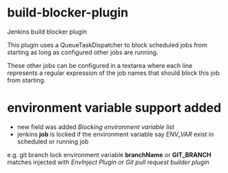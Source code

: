 build-blocker-plugin
====================

Jenkins build blocker plugin

This plugin uses a QueueTaskDispatcher to block scheduled jobs from starting as long as configured other jobs are running.

These other jobs can be configured in a textarea where each line represents a regular expression of the job names that should block this job from starting.


environment variable support added
========================

* new field was added *Blocking environment variable list*
* jenkins **job** is locked if the environment variable say *ENV_VAR* exist in scheduled or running job

e.g. git branch lock
  environment variable **branchName** or **GIT_BRANCH** matches injected with *EnvInject Plugin* or *Git pull request builder plugin*
